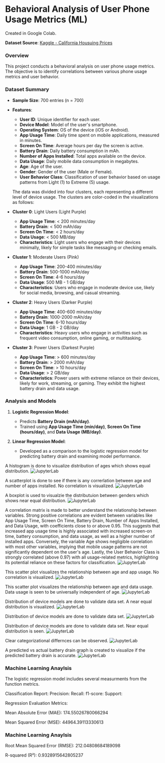 # **Behavioral Analysis of User Phone Usage Metrics (ML)**

Created in Google Colab.

**Dataset Source**: [Kaggle - California Housuing Prices](https://www.kaggle.com/datasets/valakhorasani/mobile-device-usage-and-user-behavior-dataset)

### **Overview**
This project conducts a behavioral analysis on user phone usage metrics. The objective is to identify correlations between various phone usage metrics and user behavior.

### **Dataset Summary**
- **Sample Size**: 700 entries (n = 700)

- **Features**:
  - **User ID**: Unique identifier for each user.<br>
  - **Device Model**: Model of the user's smartphone.<br>
  - **Operating System**: OS of the device (iOS or Android).<br>
  - **App Usage Time**: Daily time spent on mobile applications, measured in minutes.<br>
  - **Screen On Time**: Average hours per day the screen is active.<br>
  - **Battery Drain**: Daily battery consumption in mAh.<br>
  - **Number of Apps Installed**: Total apps available on the device.<br>
  - **Data Usage**: Daily mobile data consumption in megabytes.<br>
  - **Age**: Age of the user.<br>
  - **Gender**: Gender of the user (Male or Female).<br>
  - **User Behavior Class**: Classification of user behavior based on usage patterns from Light (1) to Extreme (5) usage.

  The data was divided into four clusters, each representing a different level of device usage. The clusters are color-coded in the visualizations as follows:

- **Cluster 0**: Light Users (Light Purple)
  - **App Usage Time**: < 200 minutes/day
  - **Battery Drain**: < 500 mAh/day
  - **Screen On Time**: < 2 hours/day
  - **Data Usage**: < 500 MB/day
  - **Characteristics**: Light users who engage with their devices minimally, likely for simple tasks like messaging or checking emails.
- **Cluster 1**: Moderate Users (Pink)
  - **App Usage Time**: 200-400 minutes/day
  - **Battery Drain**: 500-1000 mAh/day
  - **Screen On Time**: 4-6 hours/day
  - **Data Usage**: 500 MB - 1 GB/day
  - **Characteristics**: Users who engage in moderate device use, likely for social media, browsing, and casual streaming.
- **Cluster 2**: Heavy Users (Darker Purple)
  - **App Usage Time**: 400-600 minutes/day
  - **Battery Drain**: 1000-2000 mAh/day
  - **Screen On Time**: 6-10 hours/day
  - **Data Usage**: 1 GB - 2 GB/day
  - **Characteristics**: Heavy users who engage in activities such as frequent video consumption, online gaming, or multitasking.
- **Cluster 3**: Power Users (Darkest Purple)
  - **App Usage Time**: > 600 minutes/day
  - **Battery Drain**: > 2000 mAh/day
  - **Screen On Time**: > 10 hours/day
  - **Data Usage**: > 2 GB/day
  - **Characteristics**: Power users with extreme reliance on their devices, likely for work, streaming, or gaming. They exhibit the highest battery drain and data usage.

### **Analysis and Models**
1. **Logistic Regression Model**:
   - Predicts **Battery Drain (mAh/day)**.
   - Trained using **App Usage Time (min/day)**, **Screen On Time (hours/day)**, and **Data Usage (MB/day)**.

2. **Linear Regression Model**:
   - Developed as a comparison to the logistic regression model for predicting battery drain and examining model performance.
  
A histogram is done to visualize distribution of ages which shows equal distribution.
![JupyterLab](images/graph_01.png)

A scatterplot is done to see if there is any correrlation between age and number of apps installed. No correlation is visualized.
![JupyterLab](images/graph_02.png)

A boxplot is used to visualzie the distributuion between genders which shows near equal distribution.
![JupyterLab](images/graph_03.png)

A correlation matrix is made to better understand the relationship between variables. Strong positive correlations are evident between variables like App Usage Time, Screen On Time, Battery Drain, Number of Apps Installed, and Data Usage, with coefficients close to or above 0.95. This suggests that increased app usage time is highly associated with increased screen-on time, battery consumption, and data usage, as well as a higher number of installed apps. Conversely, the variable Age shows negligible correlation with most other variables, implying that mobile usage patterns are not significantly dependent on the user's age. Lastly, the User Behavior Class is strongly correlated (above 0.97) with all usage-related metrics, highlighting its potential reliance on these factors for classification. 
![JupyterLab](images/graph_04.png)

This scatter plot visualizes the relationship between age and app usage. No correlation is visualized.
![JupyterLab](images/graph_05.png)

This scatter plot visualizes the relationship between age and data usage. Data usage is seen to be universally independent of age.
![JupyterLab](images/graph_06.png)

Distribution of device models are done to validate data set. A near equal distribution is visualized.
![JupyterLab](images/graph_07.png)

Distribution of device models are done to validate data set.
![JupyterLab](images/graph_07.png)


Distribution of device models are done to validate data set. Near equal distribution is seen.
![JupyterLab](images/graph_07.png)


Clear categorizational differnces can be observed.
![JupyterLab](images/graph_10.png)


A predicted vs actual battery drain graph is created to visualize if the predicted battery drain is accurate.
![JupyterLab](images/graph_11.png)

  
### **Machine Learning Anaylsis**

The logistic regression model includes several measurments from the function metrics.

Classification Report:
Precision:
Recall:
f1-score:
Support:

Regression Evaluation Metrics:

Mean Absolute Error (MAE): 174.55026780066294

Mean Squared Error (MSE): 44964.39113330613


### **Machine Learning Anaylsis**


Root Mean Squared Error (RMSE): 212.04808684189098

R-squared (R²): 0.9328915642805237
